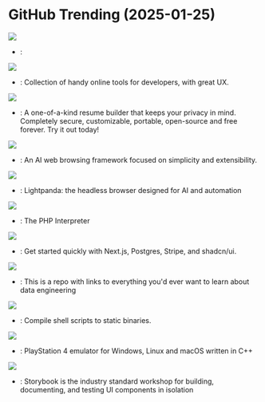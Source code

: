 # GitHub Trending (2025-01-25)

![](https://img.shields.io/badge/none-New%20250-green?style=flat-square&logo=appveyor)
- [](https://github.comundefined): 

![](https://img.shields.io/badge/Vue-New%20324-green?style=flat-square&logo=appveyor)
- [](https://github.comundefined): Collection of handy online tools for developers, with great UX.

![](https://img.shields.io/badge/TypeScript-New%20377-green?style=flat-square&logo=appveyor)
- [](https://github.comundefined): A one-of-a-kind resume builder that keeps your privacy in mind. Completely secure, customizable, portable, open-source and free forever. Try it out today!

![](https://img.shields.io/badge/TypeScript-New%20350-green?style=flat-square&logo=appveyor)
- [](https://github.comundefined): An AI web browsing framework focused on simplicity and extensibility.

![](https://img.shields.io/badge/Zig-New%201-green?style=flat-square&logo=appveyor)
- [](https://github.comundefined): Lightpanda: the headless browser designed for AI and automation

![](https://img.shields.io/badge/C-New%2016-green?style=flat-square&logo=appveyor)
- [](https://github.comundefined): The PHP Interpreter

![](https://img.shields.io/badge/TypeScript-New%20488-green?style=flat-square&logo=appveyor)
- [](https://github.comundefined): Get started quickly with Next.js, Postgres, Stripe, and shadcn/ui.

![](https://img.shields.io/badge/Jupyter%20Notebook-New%20220-green?style=flat-square&logo=appveyor)
- [](https://github.comundefined): This is a repo with links to everything you'd ever want to learn about data engineering

![](https://img.shields.io/badge/Go-New%20221-green?style=flat-square&logo=appveyor)
- [](https://github.comundefined): Compile shell scripts to static binaries.

![](https://img.shields.io/badge/C%2B%2B-New%20311-green?style=flat-square&logo=appveyor)
- [](https://github.comundefined): PlayStation 4 emulator for Windows, Linux and macOS written in C++

![](https://img.shields.io/badge/TypeScript-New%20186-green?style=flat-square&logo=appveyor)
- [](https://github.comundefined): Storybook is the industry standard workshop for building, documenting, and testing UI components in isolation

